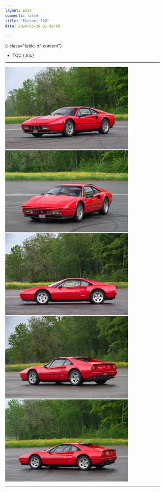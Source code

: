 ```yaml
---
layout: post
comments: false
title: "Ferrari 328"
date: 2024-05-20 01:09:00

---
```



<!--more-->

{: class="table-of-content"}
* TOC
{:toc}

---

<div style="display:inline-block">
  <img src="/assets/images/cars/ferrari_328/1.jpg" alt="image1" width="400">
  <img src="/assets/images/cars/ferrari_328/2.jpg" alt="image2" width="400">
  <img src="/assets/images/cars/ferrari_328/3.jpg" alt="image3" width="400">
</div>

<div style="display:inline-block">
  <img src="/assets/images/cars/ferrari_328/4.jpg" alt="image4" width="400">
  <img src="/assets/images/cars/ferrari_328/5.jpg" alt="image5" width="400">
</div>

---
